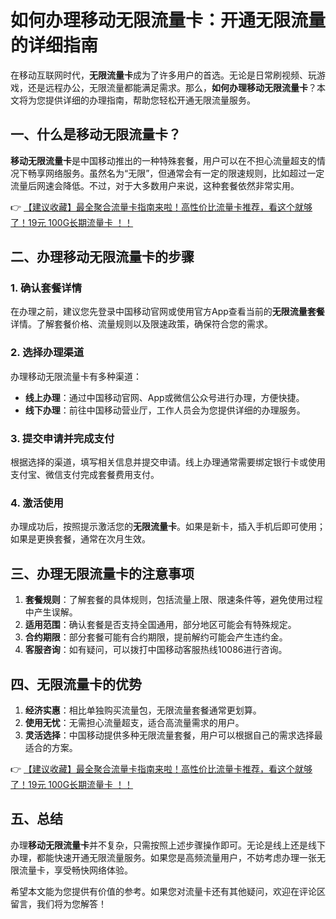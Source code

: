 # 如何办理移动无限流量卡：开通无限流量的详细指南

在移动互联网时代，**无限流量卡**成为了许多用户的首选。无论是日常刷视频、玩游戏，还是远程办公，无限流量都能满足需求。那么，**如何办理移动无限流量卡**？本文将为您提供详细的办理指南，帮助您轻松开通无限流量服务。

## 一、什么是移动无限流量卡？

**移动无限流量卡**是中国移动推出的一种特殊套餐，用户可以在不担心流量超支的情况下畅享网络服务。虽然名为“无限”，但通常会有一定的限速规则，比如超过一定流量后网速会降低。不过，对于大多数用户来说，这种套餐依然非常实用。

👉 [【建议收藏】最全聚合流量卡指南来啦！高性价比流量卡推荐，看这个就够了！19元 100G长期流量卡 ！！](https://bit.ly/Liuliangka)

## 二、办理移动无限流量卡的步骤

### 1. 确认套餐详情
在办理之前，建议您先登录中国移动官网或使用官方App查看当前的**无限流量套餐**详情。了解套餐价格、流量规则以及限速政策，确保符合您的需求。

### 2. 选择办理渠道
办理移动无限流量卡有多种渠道：
- **线上办理**：通过中国移动官网、App或微信公众号进行办理，方便快捷。
- **线下办理**：前往中国移动营业厅，工作人员会为您提供详细的办理服务。

### 3. 提交申请并完成支付
根据选择的渠道，填写相关信息并提交申请。线上办理通常需要绑定银行卡或使用支付宝、微信支付完成套餐费用支付。

### 4. 激活使用
办理成功后，按照提示激活您的**无限流量卡**。如果是新卡，插入手机后即可使用；如果是更换套餐，通常在次月生效。

## 三、办理无限流量卡的注意事项

1. **套餐规则**：了解套餐的具体规则，包括流量上限、限速条件等，避免使用过程中产生误解。
2. **适用范围**：确认套餐是否支持全国通用，部分地区可能会有特殊规定。
3. **合约期限**：部分套餐可能有合约期限，提前解约可能会产生违约金。
4. **客服咨询**：如有疑问，可以拨打中国移动客服热线10086进行咨询。

## 四、无限流量卡的优势

1. **经济实惠**：相比单独购买流量包，无限流量套餐通常更划算。
2. **使用无忧**：无需担心流量超支，适合高流量需求的用户。
3. **灵活选择**：中国移动提供多种无限流量套餐，用户可以根据自己的需求选择最适合的方案。

👉 [【建议收藏】最全聚合流量卡指南来啦！高性价比流量卡推荐，看这个就够了！19元 100G长期流量卡 ！！](https://bit.ly/Liuliangka)

## 五、总结

办理**移动无限流量卡**并不复杂，只需按照上述步骤操作即可。无论是线上还是线下办理，都能快速开通无限流量服务。如果您是高频流量用户，不妨考虑办理一张无限流量卡，享受畅快网络体验。

希望本文能为您提供有价值的参考。如果您对流量卡还有其他疑问，欢迎在评论区留言，我们将为您解答！